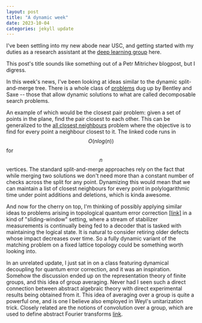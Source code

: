 ```yaml
---
layout: post
title: "A dynamic week"
date: 2023-10-04
categories: jekyll update
---
```


I've been settling into my new abode near USC, and getting started with
my duties as a research assistant at the [deep learning group](https://deep.usc.edu/) here.

This post's title sounds like something out of a Petr Mitrichev blogpost, but I digress.

In this week's news, I've been looking at ideas similar to the dynamic split-and-merge tree.
There is a whole class of [problems](https://www.sciencedirect.com/science/article/pii/0196677480900152)
dug up by Bentley and Saxe -- those that allow dynamic solutions to what are called decomposable search problems.

An example of which would be the closest pair problem: given a set of points in the plane, find the pair closest to each other.
This can be generalized to the [all closest neighbours](https://github.com/sumeetshirgure/Codex/blob/master/Geometry/AllNearestNeighbours.hh)
problem where the objective is to find for every point a neighbour closest to it. The linked code runs in $$ O(n log(n)) $$ for $$n$$ vertices.
The standard split-and-merge approaches rely on the fact that while merging two solutions we don't need more than a constant number
of checks across the split for any point.
Dynamizing this would mean that we can maintain a list of closest neighbours for every point in polylogarithmic time under point
additions and deletions, which is kinda awesome.

And now for the cherry on top, I'm thinking of possibly applying similar ideas to problems arising in topological quantum error correction
[[link]](https://github.com/yuewuo/fusion-blossom) in a kind of "sliding-window" setting, where a stream of stabilizer measurements
is continually being fed to a decoder that is tasked with maintaining the logical state.
It is natural to consider retiring older defects whose impact decreases over time.
So a fully dynamic variant of the matching problem on a fixed lattice topology could be something worth looking into.


In an unrelated update, I just sat in on a class featuring dynamical decoupling for quantum error correction, and it was an inspiration.
Somehow the discussion ended up on the representation theory of finite groups, and this idea of group averaging.
Never had I seen such a direct connection between abstract algebraic theory with direct experimental results being obtained from it.
This idea of averaging over a group is quite a powerful one, and is one I believe also employed in Weyl's unitarization trick.
Closely related are the notions of convolution over a group, which are used to define abstract Fourier transforms [link](/assets/pdfs/projects/cs_599_project.pdf).
